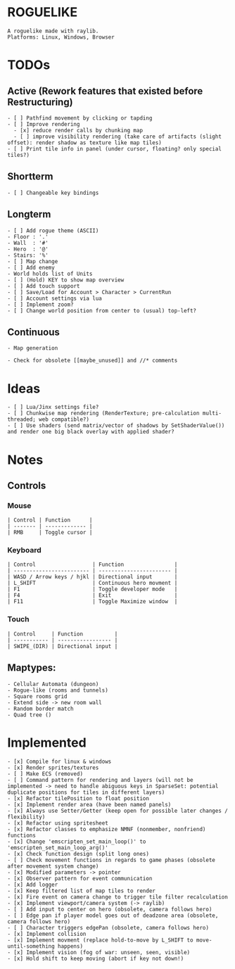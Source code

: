 # ROGUELIKE
    A roguelike made with raylib.
    Platforms: Linux, Windows, Browser


# TODOs
## Active (Rework features that existed before Restructuring)
    - [ ] Pathfind movement by clicking or tapding
    - [ ] Improve rendering 
      - [x] reduce render calls by chunking map
      - [ ] improve visibility rendering (take care of artifacts (slight offset): render shadow as texture like map tiles)
    - [ ] Print tile info in panel (under cursor, floating? only special tiles?)


## Shortterm
    - [ ] Changeable key bindings


## Longterm
    - [ ] Add rogue theme (ASCII)
    - Floor : '.'
    - Wall  : '#'
    - Hero  : '@'
    - Stairs: '%'
    - [ ] Map change
    - [ ] Add enemy
    - World holds list of Units
    - [ ] (Hold) KEY to show map overview
    - [ ] Add touch support
    - [ ] Save/Load for Account > Character > CurrentRun
    - [ ] Account settings via lua
    - [ ] Implement zoom?
    - [ ] Change world position from center to (usual) top-left?


## Continuous
    - Map generation

    - Check for obsolete [[maybe_unused]] and //* comments


# Ideas
    - [ ] Lua/Jinx settings file?
    - [ ] Chunkwise map rendering (RenderTexture; pre-calculation multi-threaded; web compatible?)
    - [ ] Use shaders (send matrix/vector of shadows by SetShaderValue()) and render one big black overlay with applied shader?


# Notes

## Controls

### Mouse
    | Control | Function      |
    | ------- | ------------- |
    | RMB     | Toggle cursor |


### Keyboard
    | Control                  | Function                |
    | ------------------------ | ----------------------- |
    | WASD / Arrow keys / hjkl | Directional input       |
    | L_SHIFT                  | Continuous hero movment |
    | F1                       | Toggle developer mode   |
    | F4                       | Exit                    |
    | F11                      | Toggle Maximize window  |


### Touch
    | Control     | Function          |
    | ----------- | ----------------- |
    | SWIPE_(DIR) | Directional input |

## Maptypes:
    - Cellular Automata (dungeon)
    - Rogue-like (rooms and tunnels)
    - Square rooms grid
    - Extend side -> new room wall
    - Random border match
    - Quad tree ()

# Implemented
    - [x] Compile for linux & windows
    - [x] Render sprites/textures
    - [ ] Make ECS (removed)
    - [ ] Command pattern for rendering and layers (will not be implemented -> need to handle abiguous keys in SparseSet: potential duplicate positions for tiles in different layers)
    - [x] Refactor tilePosition to float position
    - [x] Implement render area (have been named panels)
    - [x] Always use Setter/Getter (keep open for possible later changes / flexibility)
    - [x] Refactor using spritesheet
    - [x] Refactor classes to emphasize NMNF (nonmember, nonfriend) functions
    - [x] Change 'emscripten_set_main_loop()' to 'emscripten_set_main_loop_arg()'
    - [x] Check function design (split long ones)
    - [ ] Check movement functions in regards to game phases (obsolete after movement system change)
    - [x] Modified parameters -> pointer
    - [x] Observer pattern for event communication
    - [x] Add logger
    - [x] Keep filtered list of map tiles to render
    - [x] Fire event on camera change to trigger tile filter recalculation
    - [x] Implement viewport/camera system (-> raylib)
    - [ ] Add input to center on hero (obsolete, camera follows hero)
    - [ ] Edge pan if player model goes out of deadzone area (obsolete, camera follows hero)
    - [ ] Character triggers edgePan (obsolete, camera follows hero)
    - [x] Implement collision
    - [x] Implement movment (replace hold-to-move by L_SHIFT to move-until-something happens)
    - [x] Implement vision (fog of war: unseen, seen, visible)
    - [x] Hold shift to keep moving (abort if key not down!)
